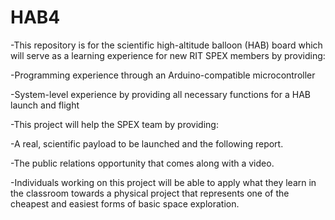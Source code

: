 # HAB4
 -This repository is for the scientific high-altitude balloon (HAB) board which will serve as a learning experience for new RIT SPEX members by providing:
 
 -Programming experience through an Arduino-compatible microcontroller
 
 -System-level experience by providing all necessary functions for a HAB launch and flight
 
 -This project will help the SPEX team by providing:
 
 -A real, scientific payload to be launched and the following report.
 
 -The public relations opportunity that comes along with a video.
 
 -Individuals working on this project will be able to apply what they learn in the classroom towards a physical project that represents one of the cheapest and easiest forms of basic space exploration.
